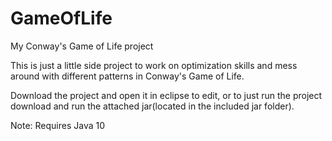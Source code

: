 # GameOfLife
My Conway's Game of Life project

This is just a little side project to work on optimization skills and mess around with different patterns in Conway's Game of Life.

Download the project and open it in eclipse to edit, or to just run the project download and run the attached jar(located in the included jar folder).

Note: Requires Java 10
